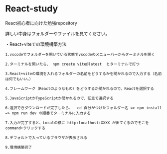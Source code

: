 # React-study
React初心者に向けた勉強repository

詳しい中身はフォルダーやファイルを見てください。

・React+viteでの環境構築方法

    1.vscodeでフォルダーを開いている状態でvscodeのメニューバーからターミナルを開く
  
    2.ターミナルを開いたら、 npm create vite@latest  とターミナルで打つ
  
    3.React+viteの環境を入れるフォルダーの名前をどうするかを聞かれるので入力する（名前は何でもいい。）
  
    4.フレームワーク（Reactのようなもの）をどうするか聞かれるので、Reactを選択する
  
    5.JavaScriptかTypeScriptか聞かれるので、任意で選択する
  
    6.選択できダウンロードが完了したら、  cd 自分がつけたフォルダー名 => npm install => npm run dev の順番でターミナルに入力する
  
    7.入力が完了すると、Localの横に http:localhost:XXXX が出てくるのでそこを command+クリックする
  
    8.デフォルトで入っているブラウザが表示される
  
    9.環境構築完了
